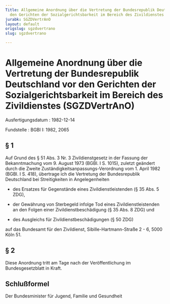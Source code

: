 ```yaml
---
Title: Allgemeine Anordnung über die Vertretung der Bundesrepublik Deutschland vor
  den Gerichten der Sozialgerichtsbarkeit im Bereich des Zivildienstes
jurabk: SGZDVertrAnO
layout: default
origslug: sgzdvertrano
slug: sgzdvertrano

---
```


# Allgemeine Anordnung über die Vertretung der Bundesrepublik Deutschland vor den Gerichten der Sozialgerichtsbarkeit im Bereich des Zivildienstes (SGZDVertrAnO)

Ausfertigungsdatum
:   1982-12-14

Fundstelle
:   BGBl I: 1982, 2065

## § 1

Auf Grund des § 51 Abs. 3 Nr. 3 Zivildienstgesetz in der Fassung der
Bekanntmachung vom 9. August 1973 (BGBl. I S. 1015), zuletzt geändert
durch die Zweite Zuständigkeitsanpassungs-Verordnung vom 1. April 1982
(BGBl. I S. 418), übertrage ich die Vertretung der Bundesrepublik
Deutschland bei Streitigkeiten in Angelegenheiten

-   des Ersatzes für Gegenstände eines Zivildienstleistenden (§ 35 Abs. 5
    ZDG),


-   der Gewährung von Sterbegeld infolge Tod eines Zivildienstleistenden
    an den Folgen einer Zivildienstbeschädigung (§ 35 Abs. 8 ZDG) und


-   des Ausgleichs für Zivildienstbeschädigungen (§ 50 ZDG)



auf das Bundesamt für den Zivildienst, Sibille-Hartmann-Straße 2 - 6,
5000 Köln 51.

## § 2

Diese Anordnung tritt am Tage nach der Veröffentlichung im
Bundesgesetzblatt in Kraft.

## Schlußformel

Der Bundesminister für Jugend, Familie und Gesundheit


